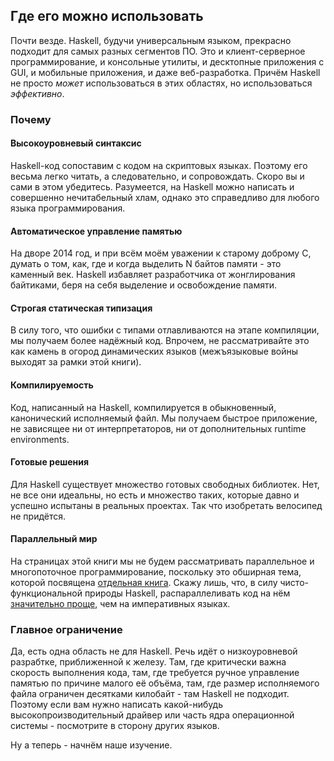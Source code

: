 Где его можно использовать
--------------------------

Почти везде. Haskell, будучи универсальным языком, прекрасно подходит для самых разных сегментов ПО. Это и клиент-серверное программирование, и консольные утилиты, и десктопные приложения с GUI, и мобильные приложения, и даже веб-разработка. Причём Haskell не просто *может* использоваться в этих областях, но использоваться *эффективно*.

### Почему

#### Высокоуровневый синтаксис

Haskell-код сопоставим с кодом на скриптовых языках. Поэтому его весьма легко читать, а следовательно, и сопровождать. Скоро вы и сами в этом убедитесь. Разумеется, на Haskell можно написать и совершенно нечитабельный хлам, однако это справедливо для любого языка программирования.

#### Автоматическое управление памятью

На дворе 2014 год, и при всём моём уважении к старому доброму C, думать о том, как, где и когда выделить N байтов памяти - это каменный век. Haskell избавляет разработчика от жонглирования байтиками, беря на себя выделение и освобождение памяти.

#### Строгая статическая типизация

В силу того, что ошибки с типами отлавливаются на этапе компиляции, мы получаем более надёжный код. Впрочем, не рассматривайте это как камень в огород динамических языков (межъязыковые войны выходят за рамки этой книги).

#### Компилируемость

Код, написанный на Haskell, компилируется в обыкновенный, канонический исполняемый файл. Мы получаем быстрое приложение, не зависящее ни от интерпретаторов, ни от дополнительных runtime environments.

#### Готовые решения

Для Haskell существует множество готовых свободных библиотек. Нет, не все они идеальны, но есть и множество таких, которые давно и успешно испытаны в реальных проектах. Так что изобретать велосипед не придётся.

#### Параллельный мир

На страницах этой книги мы не будем рассматривать параллельное и многопоточное программирование, поскольку это обширная тема, которой посвящена [отдельная книга](http://chimera.labs.oreilly.com/books/1230000000929). Скажу лишь, что, в силу чисто-функциональной природы Haskell, распараллеливать код на нём [значительно проще](https://www.fpcomplete.com/blog/2012/04/the-downfall-of-imperative-programming), чем на императивных языках. 

### Главное ограничение

Да, есть одна область не для Haskell. Речь идёт о низкоуровневой разрабтке, приближенной к железу. Там, где критически важна скорость выполнения кода, там, где требуется ручное управление памятью по причине малого её объёма, там, где размер исполняемого файла ограничен десятками килобайт - там Haskell не подходит. Поэтому если вам нужно написать какой-нибудь высокопроизводительный драйвер или часть ядра операционной системы - посмотрите в сторону других языков.

Ну а теперь - начнём наше изучение.

